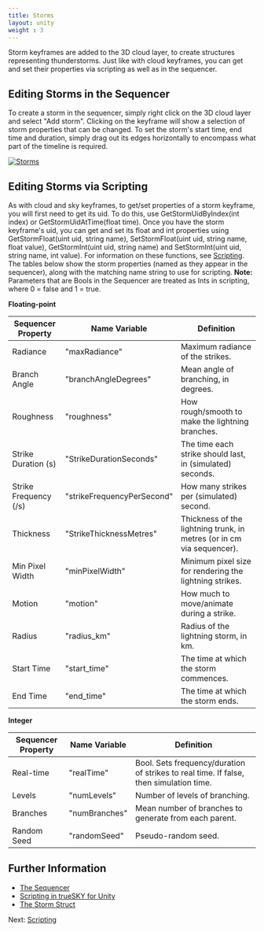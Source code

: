 ```yaml
---
title: Storms
layout: unity
weight : 3
---
```



Storm keyframes are added to the 3D cloud layer, to create structures representing thunderstorms. Just like with cloud keyframes, you can get and set their properties via scripting as well as in the sequencer.


Editing Storms in the Sequencer
-----------------------

To create a storm in the sequencer, simply right click on the 3D cloud layer and select "Add storm". Clicking on the keyframe will show a selection of storm properties that can be changed. To set the storm's start time, end time and duration, simply drag out its edges horizontally to encompass what part of the timeline is required.

<a href="https://docs.simul.co/unity/images/StormSequencer.png"><img src="https://docs.simul.co/unity/images/StormSequencer.png" alt="Storms"/></a> 


Editing Storms via Scripting
-----------------------

As with cloud and sky keyframes, to get/set properties of a storm keyframe, you will first need to get its uid. To do this, use GetStormUidByIndex(int index) or GetStormUidAtTime(float time). Once you have the storm keyframe's uid, you can get and set its float and int properties using GetStormFloat(uint uid, string name), SetStormFloat(uint uid, string name, float value), GetStormInt(uint uid, string name) and SetStormInt(uint uid, string name, int value). For information on these functions, see [Scripting](https://docs.simul.co/unity/scripting.html). The tables below show the storm properties (named as they appear in the sequencer), along with the matching name string to use for scripting. **Note:** Parameters that are Bools in the Sequencer are treated as Ints in scripting, where 0 = false and 1 = true.
		 

**Floating-point**

Sequencer Property | Name Variable | Definition
-------------------|---------------|------------
Radiance |"maxRadiance"|   Maximum radiance of the strikes.
Branch Angle |"branchAngleDegrees" | Mean angle of branching, in degrees.
Roughness |"roughness" | How rough/smooth to make the lightning branches.
Strike Duration	(s)| "StrikeDurationSeconds" | The time each strike should last, in (simulated) seconds.
Strike Frequency (/s)| "strikeFrequencyPerSecond" | How many strikes per (simulated) second.
Thickness |"StrikeThicknessMetres" | Thickness of the lightning trunk, in metres (or in cm via sequencer).
Min Pixel Width |"minPixelWidth"| Minimum pixel size for rendering the lightning strikes.
Motion | "motion" | How much to move/animate during a strike.
Radius |"radius_km" | Radius of the lightning storm, in km.
Start Time |"start_time"| The time at which the storm commences. 
End Time|"end_time"   | The time at which the storm ends.


**Integer**

Sequencer Property | Name Variable | Definition
-------------------|---------------|-----------
Real-time |"realTime"| Bool. Sets frequency/duration of strikes to real time. If false, then simulation time.  
Levels |"numLevels"| Number of levels of branching.
Branches |"numBranches"| Mean number of branches to generate from each parent.
Random Seed |"randomSeed"| Pseudo-random seed.


Further Information
--------------
 
* [The Sequencer](https://docs.simul.co/sequencer.html)  
* [Scripting in trueSKY for Unity](https://docs.simul.co/unity/scripting.html) 
* [The Storm Struct](/ref/simul/clouds/cloudkeyframer)


Next: <a href="/unity/Scripting">Scripting</a>